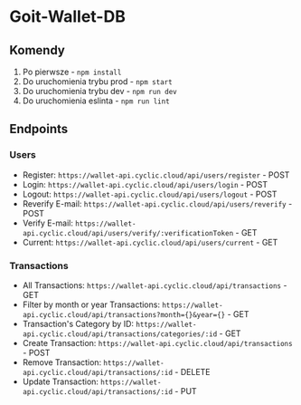 # Goit-Wallet-DB

## Komendy

1. Po pierwsze - `npm install`
2. Do uruchomienia trybu prod - `npm start`
3. Do uruchomienia trybu dev - `npm run dev`
4. Do uruchomienia eslinta - `npm run lint`

## Endpoints

### Users

- Register: `https://wallet-api.cyclic.cloud/api/users/register` - POST
- Login: `https://wallet-api.cyclic.cloud/api/users/login` - POST
- Logout: `https://wallet-api.cyclic.cloud/api/users/logout` - POST
- Reverify E-mail: `https://wallet-api.cyclic.cloud/api/users/reverify` - POST
- Verify E-mail: `https://wallet-api.cyclic.cloud/api/users/verify/:verificationToken` - GET
- Current: `https://wallet-api.cyclic.cloud/api/users/current` - GET

### Transactions

- All Transactions: `https://wallet-api.cyclic.cloud/api/transactions` - GET
- Filter by month or year Transactions: `https://wallet-api.cyclic.cloud/api/transactions?month={}&year={}` - GET
- Transaction's Category by ID: `https://wallet-api.cyclic.cloud/api/transactions/categories/:id` - GET
- Create Transaction: `https://wallet-api.cyclic.cloud/api/transactions` - POST
- Remove Transaction: `https://wallet-api.cyclic.cloud/api/transactions/:id` - DELETE
- Update Transaction: `https://wallet-api.cyclic.cloud/api/transactions/:id` - PUT
